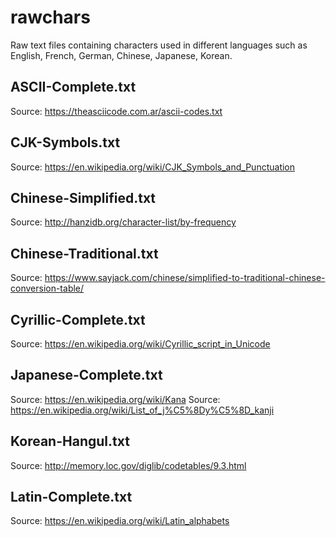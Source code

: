# rawchars
Raw text files containing characters used in different languages such as English, French, German, Chinese, Japanese, Korean.

## ASCII-Complete.txt
Source: https://theasciicode.com.ar/ascii-codes.txt

## CJK-Symbols.txt
Source: https://en.wikipedia.org/wiki/CJK_Symbols_and_Punctuation

## Chinese-Simplified.txt
Source: http://hanzidb.org/character-list/by-frequency

## Chinese-Traditional.txt
Source: https://www.sayjack.com/chinese/simplified-to-traditional-chinese-conversion-table/

## Cyrillic-Complete.txt
Source: https://en.wikipedia.org/wiki/Cyrillic_script_in_Unicode

## Japanese-Complete.txt
Source: https://en.wikipedia.org/wiki/Kana
Source: https://en.wikipedia.org/wiki/List_of_j%C5%8Dy%C5%8D_kanji

## Korean-Hangul.txt
Source: http://memory.loc.gov/diglib/codetables/9.3.html

## Latin-Complete.txt
Source: https://en.wikipedia.org/wiki/Latin_alphabets
